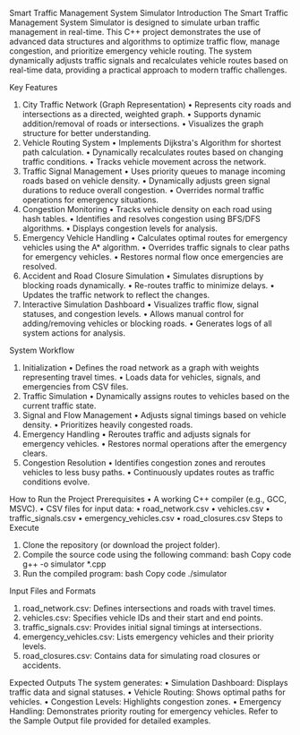 Smart Traffic Management System Simulator
Introduction
The Smart Traffic Management System Simulator is designed to simulate urban traffic management in real-time. This C++ project demonstrates the use of advanced data structures and algorithms to optimize traffic flow, manage congestion, and prioritize emergency vehicle routing. The system dynamically adjusts traffic signals and recalculates vehicle routes based on real-time data, providing a practical approach to modern traffic challenges.

Key Features
1.	City Traffic Network (Graph Representation)
•	Represents city roads and intersections as a directed, weighted graph.
•	Supports dynamic addition/removal of roads or intersections.
•	Visualizes the graph structure for better understanding.
2.	Vehicle Routing System
•	Implements Dijkstra's Algorithm for shortest path calculation.
•	Dynamically recalculates routes based on changing traffic conditions.
•	Tracks vehicle movement across the network.
3.	Traffic Signal Management
•	Uses priority queues to manage incoming roads based on vehicle density.
•	Dynamically adjusts green signal durations to reduce overall congestion.
•	Overrides normal traffic operations for emergency situations.
4.	Congestion Monitoring
•	Tracks vehicle density on each road using hash tables.
•	Identifies and resolves congestion using BFS/DFS algorithms.
•	Displays congestion levels for analysis.
5.	Emergency Vehicle Handling
•	Calculates optimal routes for emergency vehicles using the A* algorithm.
•	Overrides traffic signals to clear paths for emergency vehicles.
•	Restores normal flow once emergencies are resolved.
6.	Accident and Road Closure Simulation
•	Simulates disruptions by blocking roads dynamically.
•	Re-routes traffic to minimize delays.
•	Updates the traffic network to reflect the changes.
7.	Interactive Simulation Dashboard
•	Visualizes traffic flow, signal statuses, and congestion levels.
•	Allows manual control for adding/removing vehicles or blocking roads.
•	Generates logs of all system actions for analysis.

System Workflow
1.	Initialization
•	Defines the road network as a graph with weights representing travel times.
•	Loads data for vehicles, signals, and emergencies from CSV files.
2.	Traffic Simulation
•	Dynamically assigns routes to vehicles based on the current traffic state.
3.	Signal and Flow Management
•	Adjusts signal timings based on vehicle density.
•	Prioritizes heavily congested roads.
4.	Emergency Handling
•	Reroutes traffic and adjusts signals for emergency vehicles.
•	Restores normal operations after the emergency clears.
5.	Congestion Resolution
•	Identifies congestion zones and reroutes vehicles to less busy paths.
•	Continuously updates routes as traffic conditions evolve.

How to Run the Project
Prerequisites
•	A working C++ compiler (e.g., GCC, MSVC).
•	CSV files for input data:
•	road_network.csv
•	vehicles.csv
•	traffic_signals.csv
•	emergency_vehicles.csv
•	road_closures.csv
Steps to Execute
1.	Clone the repository (or download the project folder).
2.	Compile the source code using the following command:
bash
Copy code
g++ -o simulator *.cpp
3.	Run the compiled program:
bash
Copy code
./simulator

Input Files and Formats
1.	road_network.csv: Defines intersections and roads with travel times.
2.	vehicles.csv: Specifies vehicle IDs and their start and end points.
3.	traffic_signals.csv: Provides initial signal timings at intersections.
4.	emergency_vehicles.csv: Lists emergency vehicles and their priority levels.
5.	road_closures.csv: Contains data for simulating road closures or accidents.

Expected Outputs
The system generates:
•	Simulation Dashboard: Displays traffic data and signal statuses.
•	Vehicle Routing: Shows optimal paths for vehicles.
•	Congestion Levels: Highlights congestion zones.
•	Emergency Handling: Demonstrates priority routing for emergency vehicles.
Refer to the Sample Output file provided for detailed examples.
